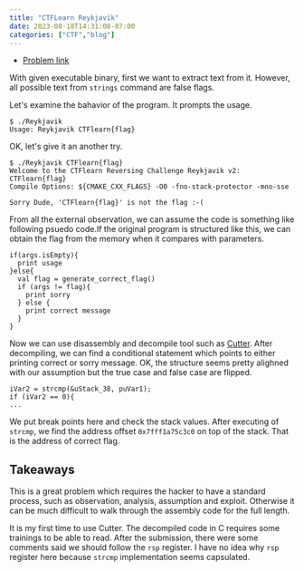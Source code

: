 ```yaml
---
title: "CTFLearn Reykjavik"
date: 2023-08-18T14:31:08-07:00
categories: ["CTF","blog"]
---
```


- [Problem link](https://ctflearn.com/challenge/990)

With given executable binary, first we want to extract text from it. However,
all possible text from `strings` command are false flags.

Let's examine the bahavior of the program. It prompts the usage.
```
$ ./Reykjavik
Usage: Reykjavik CTFlearn{flag}
```

OK, let's give it an another try.
```
$ ./Reykjavik CTFlearn{flag}
Welcome to the CTFlearn Reversing Challenge Reykjavik v2: CTFlearn{flag}
Compile Options: ${CMAKE_CXX_FLAGS} -O0 -fno-stack-protector -mno-sse

Sorry Dude, 'CTFlearn{flag}' is not the flag :-(
```

From all the external observation, we can assume the code is something like
following psuedo code.If the original program is structured like this, we can
obtain the flag from the memory when it compares with parameters.

```
if(args.isEmpty){
  print usage
}else{
  val flag = generate_correct_flag()
  if (args != flag){
    print sorry
  } else {
    print correct message
  }
}
```

Now we can use disassembly and decompile tool such as
[Cutter](https://cutter.re/). After decompiling, we can find a conditional
statement which points to either printing correct or sorry message. OK, the
structure seems pretty alighned with our assumption but the true case and false
case are flipped.

```
iVar2 = strcmp(&uStack_38, puVar1);
if (iVar2 == 0){
...
```

We put break points here and check the stack values. After executing of
`strcmp`, we find the address offset `0x7fff1a75c3c0` on top of the stack.
That is the address of correct flag.

## Takeaways

This is a great problem which requires the hacker to have a standard process,
such as observation, analysis, assumption and exploit. Otherwise it can be much
difficult to walk through the assembly code for the full length.

It is my first time to use Cutter. The decompiled code in C requires some
trainings to be able to read. After the submission, there were some comments
said we should follow the `rsp` register. I have no idea why `rsp` register here
because `strcmp` implementation seems capsulated.
